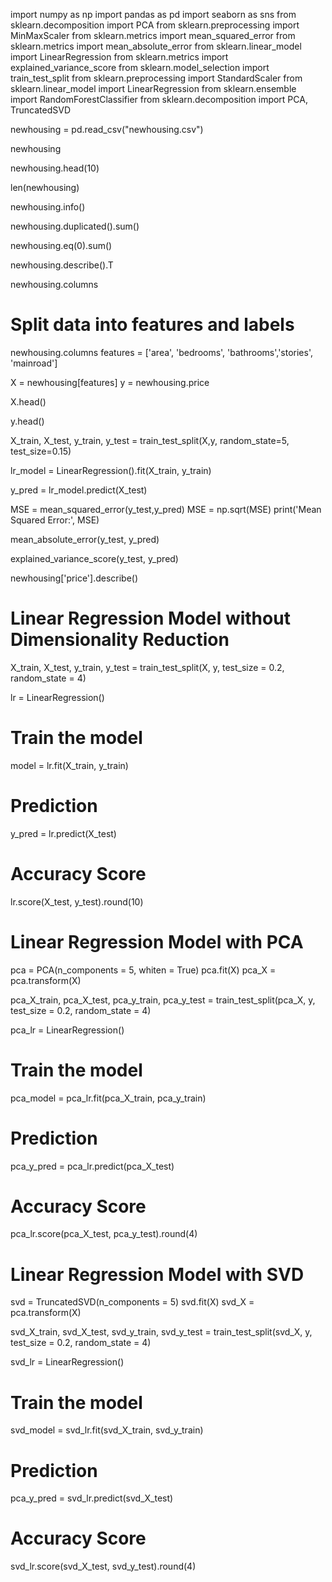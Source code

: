 import numpy as np
import pandas as pd
import seaborn as sns
from sklearn.decomposition import PCA
from sklearn.preprocessing import MinMaxScaler
from sklearn.metrics import mean_squared_error
from sklearn.metrics import mean_absolute_error
from sklearn.linear_model import LinearRegression
from sklearn.metrics import explained_variance_score
from sklearn.model_selection import train_test_split
from sklearn.preprocessing import StandardScaler
from sklearn.linear_model import LinearRegression
from sklearn.ensemble import RandomForestClassifier
from sklearn.decomposition import PCA, TruncatedSVD

newhousing = pd.read_csv("newhousing.csv")


newhousing

newhousing.head(10)

len(newhousing)

newhousing.info()

newhousing.duplicated().sum()

newhousing.eq(0).sum()

newhousing.describe().T

newhousing.columns

# Split data into features and labels
newhousing.columns
features = ['area', 'bedrooms', 'bathrooms','stories', 'mainroad']

X = newhousing[features]
y = newhousing.price

X.head()

y.head()


X_train, X_test, y_train, y_test = train_test_split(X,y, random_state=5, test_size=0.15)

lr_model = LinearRegression().fit(X_train, y_train)

y_pred = lr_model.predict(X_test)

MSE = mean_squared_error(y_test,y_pred)
MSE = np.sqrt(MSE)
print('Mean Squared Error:', MSE)

mean_absolute_error(y_test, y_pred)


explained_variance_score(y_test, y_pred)

newhousing['price'].describe()

# Linear Regression Model without Dimensionality Reduction
X_train, X_test, y_train, y_test = train_test_split(X, y, test_size = 0.2, random_state = 4)

lr = LinearRegression()

# Train the model
model = lr.fit(X_train, y_train)

# Prediction
y_pred =  lr.predict(X_test)

# Accuracy Score
lr.score(X_test, y_test).round(10)

#  Linear Regression Model with PCA
pca = PCA(n_components = 5, whiten = True)
pca.fit(X)
pca_X = pca.transform(X)

pca_X_train, pca_X_test, pca_y_train, pca_y_test = train_test_split(pca_X, y, test_size = 0.2, random_state = 4)

pca_lr = LinearRegression()

# Train the model
pca_model = pca_lr.fit(pca_X_train, pca_y_train)

# Prediction
pca_y_pred =  pca_lr.predict(pca_X_test)

# Accuracy Score
pca_lr.score(pca_X_test, pca_y_test).round(4)

# Linear Regression Model with SVD
svd = TruncatedSVD(n_components = 5)
svd.fit(X)
svd_X = pca.transform(X)

svd_X_train, svd_X_test, svd_y_train, svd_y_test = train_test_split(svd_X, y, test_size = 0.2, random_state = 4)

svd_lr = LinearRegression()

# Train the model
svd_model = svd_lr.fit(svd_X_train, svd_y_train)

# Prediction
pca_y_pred =  svd_lr.predict(svd_X_test)

# Accuracy Score
svd_lr.score(svd_X_test, svd_y_test).round(4)




